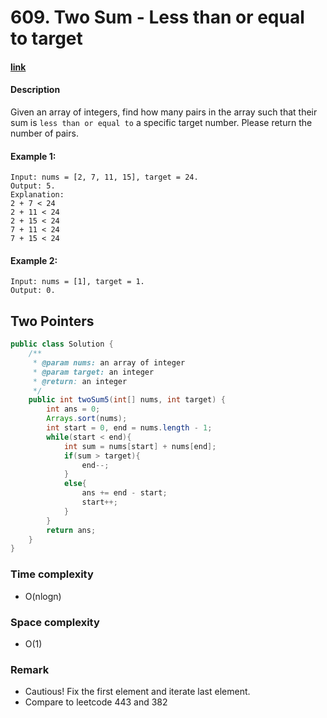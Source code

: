 # 609. Two Sum - Less than or equal to target

#### [link](https://www.lintcode.com/problem/two-sum-less-than-or-equal-to-target/)

#### Description
Given an array of integers, find how many pairs in the array such that their sum is `less than or equal to` a specific target number. Please return the number of pairs.

#### Example 1:
```
Input: nums = [2, 7, 11, 15], target = 24. 
Output: 5. 
Explanation:
2 + 7 < 24
2 + 11 < 24
2 + 15 < 24
7 + 11 < 24
7 + 15 < 24
```
#### Example 2:
```
Input: nums = [1], target = 1. 
Output: 0. 
```

## Two Pointers
```java
public class Solution {
    /**
     * @param nums: an array of integer
     * @param target: an integer
     * @return: an integer
     */
    public int twoSum5(int[] nums, int target) {
        int ans = 0;
        Arrays.sort(nums);
        int start = 0, end = nums.length - 1;
        while(start < end){
            int sum = nums[start] + nums[end];
            if(sum > target){
                end--;
            }
            else{
                ans += end - start;
                start++;
            }
        }
        return ans;
    }
}
```
### Time complexity
* O(nlogn)
### Space complexity
* O(1)
### Remark
* Cautious! Fix the first element and iterate last element.
* Compare to leetcode 443 and 382